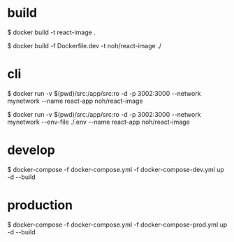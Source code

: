 # build

$ docker build -t react-image .

$ docker build -f Dockerfile.dev -t noh/react-image ./

# cli

$ docker run -v $(pwd)/src:/app/src:ro -d -p 3002:3000 --network mynetwork --name react-app noh/react-image

$ docker run -v $(pwd)/src:/app/src:ro -d -p 3002:3000 --network mynetwork --env-file ./.env --name react-app noh/react-image

# develop

$ docker-compose -f docker-compose.yml -f docker-compose-dev.yml up -d --build

# production

$ docker-compose -f docker-compose.yml -f docker-compose-prod.yml up -d --build
